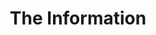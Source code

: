 ---
"\uFEFFauthor_sort": Gleick, James
authors: James Gleick
comments: ''
cover: "/Users/Raman/Calibre Library/James Gleick/The Information (53)/cover.jpg"
formats: mobi
id: '53'
identifiers: ''
isbn: ''
languages: ''
library_name: Calibre Library
pubdate: '0101-01-01T09:00:00+09:00'
publisher: ''
rating: ''
series: ''
series_index: '1.0'
size: '2919690'
tags: ''
timestamp: '0101-01-01T09:00:00+09:00'
title: The Information
title_sort: Information, The
uuid: a59806a7-05c1-4aa6-9a35-cd42d6cf7d63
"#format": MOBI
layout: book
link: false
---